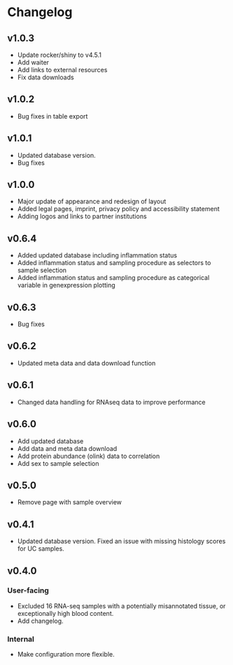 # Changelog

<!-- TODO: add previous versions -->
## v1.0.3

- Update rocker/shiny to v4.5.1
- Add waiter
- Add links to external resources
- Fix data downloads

## v1.0.2

- Bug fixes in table export

## v1.0.1

- Updated database version. 
- Bug fixes

## v1.0.0 

- Major update of appearance and redesign of layout
- Added legal pages, imprint, privacy policy and accessibility statement
- Adding logos and links to partner institutions 


## v0.6.4 

- Added updated database including inflammation status
- Added inflammation status and sampling procedure as selectors to sample selection
- Added inflammation status and sampling procedure as categorical variable in genexpression plotting

## v0.6.3 

- Bug fixes

## v0.6.2 

- Updated meta data and data download function

## v0.6.1

- Changed data handling for RNAseq data to improve performance

## v0.6.0

-   Add updated database
-   Add data and meta data download
-   Add protein abundance (olink) data to correlation
-   Add sex to sample selection

## v0.5.0

-   Remove page with sample overview

## v0.4.1

-   Updated database version. Fixed an issue with missing histology scores for UC
    samples.

## v0.4.0

### User-facing

-   Excluded 16 RNA-seq samples with a potentially misannotated tissue, or exceptionally
    high blood content.
-   Add changelog.

### Internal

-   Make configuration more flexible.
